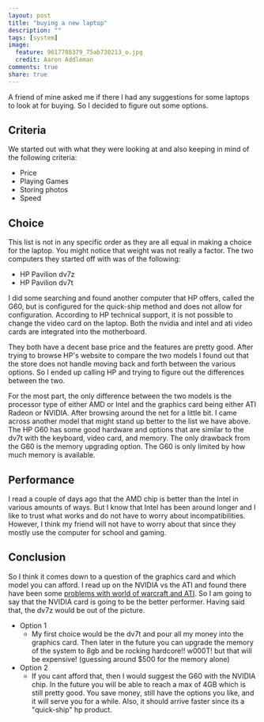 ```yaml
---
layout: post
title: "buying a new laptop"
description: ""
tags: [system]
image:
  feature: 9617788379_75ab730213_o.jpg
  credit: Aaron Addleman
comments: true
share: true
---
```



A friend of mine asked me if there I had any suggestions for some laptops to look at for buying. So I decided to figure out some options.
<h2>Criteria</h2>
We started out with what they were looking at and also keeping in mind of the following criteria:
<ul>
	<li>Price</li>
	<li>Playing Games</li>
	<li>Storing photos</li>
	<li>Speed</li>
</ul>
<h2>Choice</h2>
This list is not in any specific order as they are all equal in making a choice for the laptop. You might notice that weight was not really a factor.
The two computers they started off with was of the following:
<ul>
	<li>HP Pavilion dv7z</li>
	<li>HP Pavilion dv7t</li>
</ul>
I did some searching and found another computer that HP offers, called the G60, but is configured for the quick-ship method and does not allow for configuration. According to HP technical support, it is not possible to change the video card on the laptop. Both the nvidia and intel and ati video cards are integrated into the motherboard.

They both have a decent base price and the features are pretty good. After trying to browse HP's website to compare the two models I found out that the store does not handle moving back and forth between the various options. So I ended up calling HP and trying to figure out the differences between the two.

For the most part, the only difference between the two models is the processor type of either AMD or Intel and the graphics card being either ATI Radeon or NVIDIA.
After browsing around the net for a little bit. I came across another model that might stand up better to the list we have above. The HP G60 has some good hardware and options that are similar to the dv7t with the keyboard, video card, and memory. The only drawback from the G60 is the memory upgrading option. The G60 is only limited by how much memory is available.
<h2>Performance</h2>
I read a couple of days ago that the AMD chip is better than the Intel in various amounts of ways. But I know that Intel has been around longer and I like to trust what works and do not have to worry about incompatibilities. However, I think my friend will not have to worry about that since they mostly use the computer for school and gaming.
<h2>Conclusion</h2>
So I think it comes down to a question of the graphics card and which model you can afford. I read up on the NVIDIA vs the ATI and found there have been some <a href="http://forums.worldofwarcraft.com/thread.html;jsessionid=E176A5E95725C328E21BEB341E424005.app05_05?topicId=7475681487&amp;sid=1">problems with world of warcraft and ATI</a>. So I am going to say that the NVIDIA card is going to be the better performer. Having said that, the dv7z would be out of the picture.
<ul>
	<li>Option 1
<ul>
	<li>My first choice would be the dv7t and pour all my money into the graphics card. Then later in the future you can upgrade the memory of the system to 8gb and be rocking hardcore!! w000T! but that will be expensive! (guessing around $500 for the memory alone)</li>
</ul>
</li>
	<li>Option 2
<ul>
	<li>If you cant afford that, then I would suggest the G60 with the NVIDIA chip. In the future you will be able to reach a max of 4GB which is still pretty good. You save money, still have the options you like, and it will serve you for a while. Also, it should arrive faster since its a "quick-ship" hp product.</li>
</ul>
</li>
</ul>
